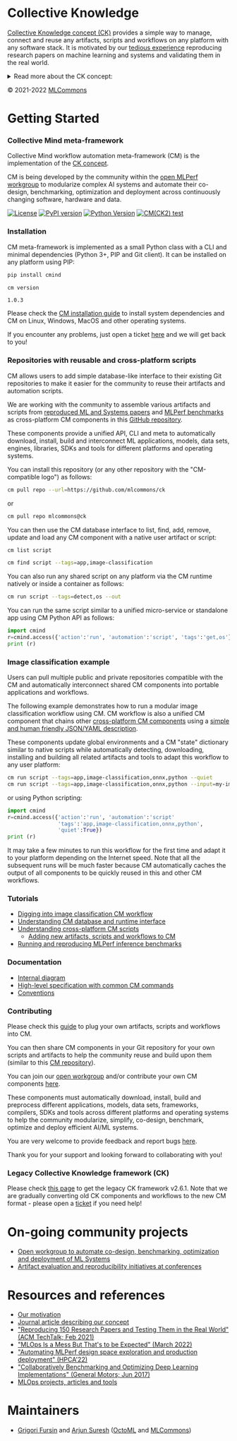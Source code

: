 # Collective Knowledge

[Collective Knowledge concept (CK)](https://arxiv.org/pdf/2011.01149.pdf) 
provides a simple way to manage, connect and reuse any artifacts, scripts and workflows 
on any platform with any software stack. It is motivated by our 
[tedious experience](https://youtu.be/7zpeIVwICa4) reproducing research papers 
on machine learning and systems and validating them in the real world.

<details>

<summary>Read more about the CK concept:</summary>

CK helps researchers and developers turn their scripts and artifacts
into a database of [portable, reusable, customizable and deterministic components]()
with minimal effort and no changes to their projects.

All such components have a simple, human-friendly and platform-independent CLI, Python API,
JSON/YAML meta description, tags, and Unique ID automatically generated by CK.

This approach allows users to automatically plug any ad-hoc scripts and artifacts 
from the community into their projects, build systems, CI/CD tools,
containers, Jupyter/Colab notebooks and any other technology.

CK runtime system also helps users interconnect any scripts and artifacts 
into portable workflows, applications and web-services.
They can run natively or inside containers while automatically 
adapting to any given software and hardware.

Any output of CK components and workflows (CSV/XLS/JSON/YAML files,
pre-processed data set, notes and optimized code) can be also stored 
as CK components with all related CM dependencies.
Such database-like organization of projects makes it easier
for the community to re-run, reproduce and reuse research results.

We have donated CK to the [MLCommons foundation](https://mlcommons.org) 
to benefit everyone after it was successfully validated by Qualcomm, Arm, General Motors,
OctoML, Krai, HPE, Dell, Lenovo and other organizations.

We continue improving and enhancing CK based on your feedback and requirements - 
feel free to join our [open workgroup](docs/mlperf-education-workgroup.md) 
to provide your feedback and participate in further developments!

</details>

&copy; 2021-2022 [MLCommons](https://mlcommons.org)<br>


# Getting Started

### Collective Mind meta-framework

Collective Mind workflow automation meta-framework (CM) is the implementation 
of the [CK concept](https://arxiv.org/pdf/2011.01149.pdf).

CM is being developed by the community within the [open MLPerf workgroup](docs/mlperf-education-workgroup.md)
to modularize complex AI systems and automate their co-design, benchmarking, 
optimization and deployment across continuously changing software, hardware and data.

[![License](https://img.shields.io/badge/License-Apache%202.0-green)](https://github.com/mlcommons/ck/tree/master/cm)
[![PyPI version](https://badge.fury.io/py/cmind.svg)](https://pepy.tech/project/cmind)
[![Python Version](https://img.shields.io/badge/python-3+-blue.svg)](https://github.com/mlcommons/ck/tree/master/cm)
[![CM(CK2) test](https://github.com/mlcommons/ck/actions/workflows/test-cm.yml/badge.svg)](https://github.com/mlcommons/ck/actions/workflows/test-cm.yml)



### Installation

CM meta-framework is implemented as a small Python class with a CLI and minimal dependencies 
(Python 3+, PIP and Git client). It can be installed on any platform using PIP:

```bash
pip install cmind

cm version
```
```
1.0.3

```

Please check the [CM installation guide](cm/docs/installation.md) 
to install system dependencies and CM on Linux, Windows, MacOS 
and other operating systems. 

If you encounter any problems, just open a ticket [here](https://github.com/mlcommons/ck/issues)
and we will get back to you!



### Repositories with reusable and cross-platform scripts

CM allows users to add simple database-like interface to their existing Git repositories
to make it easier for the community to reuse their artifacts and automation scripts.

We are working with the community to assemble various artifacts and scripts 
from [reproduced ML and Systems papers](https://cknowledge.io/reproduced-papers) 
and [MLPerf benchmarks](https://github.com/mlcommons)
as cross-platform CM components in this [GitHub repository](https://github.com/mlcommons/ck/tree/master/cm-mlops).
 
These components provide a unified API, CLI and meta to automatically download, install, build and interconnect
ML applications, models, data sets, engines, libraries, SDKs and tools
for different platforms and operating systems.

You can install this repository (or any other repository with the "CM-compatible logo") as follows:
```bash
cm pull repo --url=https://github.com/mlcommons/ck
```

or

```bash
cm pull repo mlcommons@ck
```

You can then use the CM database interface to list, find, add, remove, update and load any CM component
with a native user artifact or script:
```bash
cm list script

cm find script --tags=app,image-classification
```

You can also run any shared script on any platform via the CM runtime natively or inside a container as follows:
```bash
cm run script --tags=detect,os --out
```

You can run the same script similar to a unified micro-service or standalone app using CM Python API as follows:
```python
import cmind
r=cmind.access({'action':'run', 'automation':'script', 'tags':'get,os'})
print (r)
```

### Image classification example

Users can pull multiple public and private repositories compatible with the CM
and automatically interconnect shared CM components into portable applications and workflows.

The following example demonstrates how to run a modular image classification workflow using CM. 
CM workflow is also a unified CM component that chains other [cross-platform CM components](https://github.com/mlcommons/ck/blob/master/cm-mlops/script) 
using a [simple and human friendly JSON/YAML description](https://github.com/mlcommons/ck/blob/master/cm-mlops/script/app-image-classification-onnx-py/_cm.json).

These components update global environments and a CM "state" dictionary similar to native scripts
while automatically detecting, downloading, installing and building all related artifacts
and tools to adapt this workflow to any user platform:

```bash
cm run script --tags=app,image-classification,onnx,python --quiet
cm run script --tags=app,image-classification,onnx,python --input=my-image.jpg
```

or using Python scripting:
```python
import cmind
r=cmind.access({'action':'run', 'automation':'script'
                'tags':'app,image-classification,onnx,python',
                'quiet':True})
print (r)
```


It may take a few minutes to run this workflow for the first time and adapt it to your platform depending on the Internet speed.
Note that all the subsequent runs will be much faster because CM automatically caches the output of all components to be quickly reused
in this and other CM workflows.



### Tutorials


* [Digging into image classification CM workflow](cm/docs/example-modular-image-classification.md)
* [Understanding CM database and runtime interface](cm/docs/tutorial-concept.md)
* [Understanding cross-platform CM scripts](cm/docs/tutorial-scripts.md)
    * [Adding new artifacts, scripts and workflows to CM](cm/docs/tutorial-scripts.md#adding-new-artifacts-scripts-and-workflows-to-cm) 
* [Running and reproducing MLPerf inference benchmarks](docs/mlperf-cm-automation-demo.md)

### Documentation

* [Internal diagram](cm/docs/structure.md)
* [High-level specification with common CM commands](cm/docs/specification.md)
* [Conventions](cm/docs/conventions.md)



### Contributing

Please check this [guide](cm/docs/tutorial-scripts.md#adding-new-artifacts-scripts-and-workflows-to-cm) 
to plug your own artifacts, scripts and workflows into CM.

You can then share CM components in your Git repository for your own scripts and artifacts 
to help the community reuse and build upon them (similar to this [CM repository](https://github.com/mlcommons/ck/tree/master/cm-mlops)).

You can join our [open workgroup](docs/mlperf-education-workgroup.md)
and/or contribute your own CM components [here](https://github.com/mlcommons/ck/tree/master/cm-mlops/script).

These components must automatically download, install, build and preprocess different applications, models,
data sets, frameworks, compilers, SDKs and tools across different platforms and operating systems
to help the community modularize, simplify, co-design, benchmark, optimize and deploy efficient AI/ML systems.

You are very welcome to provide feedback and report bugs [here](https://github.com/mlcommons/ck/issues).

Thank you for your support and looking forward to collaborating with you!



### Legacy Collective Knowledge framework (CK)

Please check [this page](ck1) to get the legacy CK framework v2.6.1.
Note that we are gradually converting old CK components and workflows
to the new CM format - please open a [ticket](https://github.com/mlcommons/ck/issues) if you need help!



# On-going community projects

* [Open workgroup to automate co-design, benchmarking, optimization and deployment of ML Systems](docs/mlperf-education-workgroup.md)
* [Artifact evaluation and reproducibility initiatives at conferences](https://cTuning.org/ae)


# Resources and references

* [Our motivation](cm/docs/motivation.md)
* [Journal article describing our concept](https://arxiv.org/pdf/2011.01149.pdf)
* ["Reproducing 150 Research Papers and Testing Them in the Real World" (ACM TechTalk; Feb 2021)](https://learning.acm.org/techtalks/reproducibility)
* ["MLOps Is a Mess But That's to be Expected" (March 2022)](https://www.mihaileric.com/posts/mlops-is-a-mess)
* ["Automating MLPerf design space exploration and production deployment" (HPCA'22)](https://doi.org/10.5281/zenodo.6475385)
* ["Collaboratively Benchmarking and Optimizing Deep Learning Implementations" (General Motors; Jun 2017)]( https://youtu.be/1ldgVZ64hEI )
* [MLOps projects, articles and tools](https://github.com/mlcommons/ck/tree/master/cm/docs/KB/MLOps.md)


# Maintainers

* [Grigori Fursin](https://cKnowledge.io@gfursin) and [Arjun Suresh](https://www.linkedin.com/in/arjunsuresh) 
  ([OctoML](https://octoml.ai) and [MLCommons](https://mlcommons.org))

